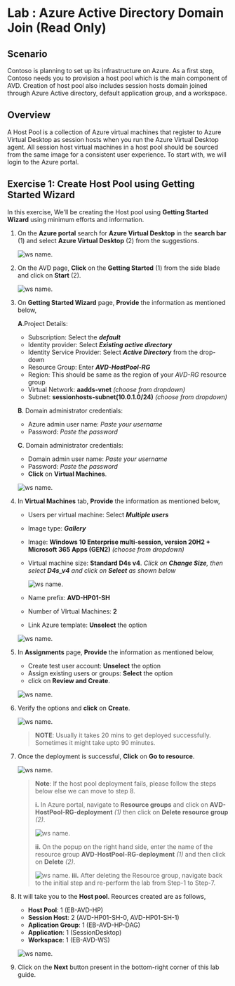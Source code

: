 # Lab : Azure Active Directory Domain Join (Read Only) 

## **Scenario**

 Contoso is planning to set up its infrastructure on Azure. As a first step, Contoso needs you to provision a host pool which is the main component of AVD. Creation of host pool also includes session hosts domain joined through Azure Active directory, default application group, and a workspace.

## **Overview**

 A Host Pool is a collection of Azure virtual machines that register to Azure Virtual Desktop as session hosts when you run the Azure Virtual Desktop agent. All session host virtual machines in a host pool should be sourced from the same image for a consistent user experience. To start with, we will login to the Azure portal.
 
## Exercise 1: Create Host Pool using Getting Started Wizard

In this exercise, We'll be creating the Host pool using **Getting Started Wizard** using minimum efforts and information.

1. On the **Azure portal** search for **Azure Virtual Desktop** in the **search bar** (1) and select **Azure Virtual Desktop** (2) from the suggestions.

   ![ws name.](media/2avd1.png)
   
1. On the AVD page, **Click** on the **Getting Started** (1) from the side blade and click on **Start** (2).

   ![ws name.](media/gsw1.png)
   
1. On **Getting Started Wizard** page, **Provide** the information as mentioned below,

   **A**.Project Details:

   - Subscription: Select the ***default***
   - Identity provider: Select ***Existing active directory***
   - Identity Service Provider: Select ***Active Directory*** from the drop-down
   - Resource Group: Enter ***AVD-HostPool-RG***
   - Region: This should be same as the region of your *AVD-RG* resource group
   - Virtual Network: **aadds-vnet** *(choose from dropdown)*
   - Subnet: **sessionhosts-subnet(10.0.1.0/24)** *(choose from dropdown)*
   
   **B**. Domain administrator credentials:
   
   - Azure admin user name: *Paste your username* **<inject key="AzureAdUserEmail" />**
   - Password: *Paste the password* **<inject key="AzureAdUserPassword" />**

   **C**. Domain administrator credentials:
   
   - Domain admin user name: *Paste your username* **<inject key="AzureAdUserEmail" />**
   - Password: *Paste the password* **<inject key="AzureAdUserPassword" />**
   - **Click** on **Virtual Machines**.

   ![ws name.](media/aadj.png)
   
1. In **Virtual Machines** tab, **Provide** the information as mentioned below,
   
   - Users per virtual machine: Select ***Multiple users***
   - Image type: ***Gallery***
   - Image: **Windows 10 Enterprise multi-session, version 20H2 + Microsoft 365 Apps (GEN2)** *(choose from dropdown)*
   - Virtual machine size: **Standard D4s v4**. *Click on **Change Size**, then select **D4s_v4** and click on **Select** as shown below*

     ![ws name.](media/2avd18.png)
   
   - Name prefix: **AVD-HP01-SH**
   - Number of VIrtual Machines: **2**
   - Link Azure template: **Unselect** the option

   ![ws name.](media/gsw3.png)
   
1. In **Assignments** page, **Provide** the information as mentioned below, 
   
   - Create test user account: **Unselect** the option
   - Assign existing users or groups: **Select** the option
   - click on **Review and Create**.

   ![ws name.](media/gsw4.png)
   
1. Verify the options and **click** on **Create**.

   ![ws name.](media/gsw5.png)
   
   >**NOTE**: Usually it takes 20 mins to get deployed successfully. Sometimes it might take upto 90 minutes.
   
1. Once the deployment is successful, **Click** on **Go to resource**.

   ![ws name.](media/gsw7.png)
   
   >**Note**: If the host pool deployment fails, please follow the steps below else we can move to step 8.
   >
   >**i.** In Azure portal, navigate to **Resource groups** and click on **AVD-HostPool-RG-deployment** *(1)* then click on **Delete resource group** *(2)*.
   >
   >![ws name.](media/fla1.png)
   >
   >**ii.** On the popup on the right hand side, enter the name of the resource group **AVD-HostPool-RG-deployment** *(1)* and then click on **Delete** *(2)*.
   >
   > ![ws name.](media/fla2.png)
   >**iii.** After deleting the Resource group, navigate back to the initial step and re-perform the lab from Step-1 to Step-7.

   
1. It will take you to the **Host pool**. Reources created are as follows,

   - **Host Pool**: 1 (EB-AVD-HP)
   - **Session Host**: 2 (AVD-HP01-SH-0, AVD-HP01-SH-1)
   - **Aplication Group**: 1 (EB-AVD-HP-DAG)
   - **Application**: 1 (SessionDesktop)
   - **Workspace**: 1 (EB-AVD-WS)

   ![ws name.](media/gsw8.png)
   
1. Click on the **Next** button present in the bottom-right corner of this lab guide.  
   
